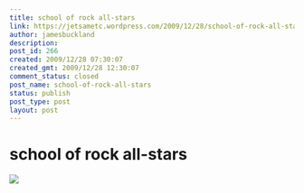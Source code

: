 ```yaml
---
title: school of rock all-stars
link: https://jetsametc.wordpress.com/2009/12/28/school-of-rock-all-stars/
author: jamesbuckland
description: 
post_id: 266
created: 2009/12/28 07:30:07
created_gmt: 2009/12/28 12:30:07
comment_status: closed
post_name: school-of-rock-all-stars
status: publish
post_type: post
layout: post
---
```


# school of rock all-stars

![](http://jetsametc.files.wordpress.com/2012/05/20120521-175941.jpg)